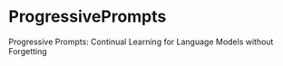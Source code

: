 # ProgressivePrompts
Progressive Prompts: Continual Learning for Language Models without Forgetting
